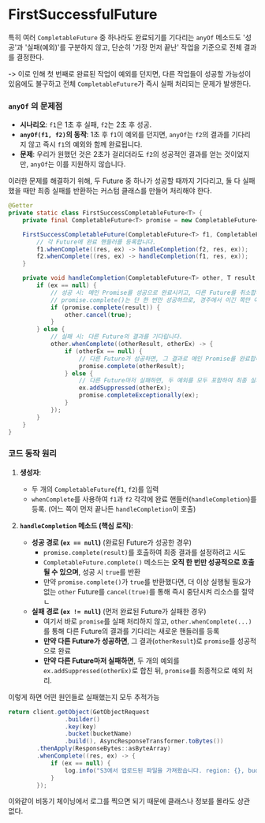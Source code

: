 # FirstSuccessfulFuture

특히 여러 `CompletableFuture` 중 하나라도 완료되기를 기다리는 `anyOf` 메소드도 '성공'과 '실패(예외)'를 구분하지 않고, 단순히 '가장 먼저 끝난' 작업을 기준으로 전체 결과를 결정한다.

-> 이로 인해 첫 번째로 완료된 작업이 예외를 던지면, 다른 작업들이 성공할 가능성이 있음에도 불구하고 전체 `CompletableFuture`가 즉시 실패 처리되는 문제가 발생한다.

### `anyOf` 의 문제점

- **시나리오**: `f1`은 1초 후 실패, `f2`는 2초 후 성공.
- **`anyOf(f1, f2)`의 동작**: 1초 후 `f1`이 예외를 던지면, `anyOf`는 `f2`의 결과를 기다리지 않고 즉시 `f1`의 예외와 함께 완료됩니다.
- **문제**: 우리가 원했던 것은 2초가 걸리더라도 `f2`의 성공적인 결과를 얻는 것이었지만, `anyOf`는 이를 지원하지 않습니다.

이러한 문제를 해결하기 위해, 두 Future 중 하나가 성공할 때까지 기다리고, 둘 다 실패했을 때만 최종 실패를 반환하는 커스텀 클래스를 만들어 처리해야 한다.

```java
@Getter
private static class FirstSuccessCompletableFuture<T> {
    private final CompletableFuture<T> promise = new CompletableFuture<>();

    FirstSuccessCompletableFuture(CompletableFuture<T> f1, CompletableFuture<T> f2) {
        // 각 Future에 완료 핸들러를 등록합니다.
        f1.whenComplete((res, ex) -> handleCompletion(f2, res, ex));
        f2.whenComplete((res, ex) -> handleCompletion(f1, res, ex));
    }

    private void handleCompletion(CompletableFuture<T> other, T result, Throwable ex) {
        if (ex == null) {
            // 성공 시: 메인 Promise를 성공으로 완료시키고, 다른 Future를 취소합니다.
            // promise.complete()는 단 한 번만 성공하므로, 경주에서 이긴 쪽만 이 블록을 실행합니다.
            if (promise.complete(result)) {
                other.cancel(true);
            }
        } else {
            // 실패 시: 다른 Future의 결과를 기다립니다.
            other.whenComplete((otherResult, otherEx) -> {
                if (otherEx == null) {
                    // 다른 Future가 성공하면, 그 결과로 메인 Promise를 완료합니다.
                    promise.complete(otherResult);
                } else {
                    // 다른 Future마저 실패하면, 두 예외를 모두 포함하여 최종 실패 처리합니다.
                    ex.addSuppressed(otherEx);
                    promise.completeExceptionally(ex);
                }
            });
        }
    }
}
```

### 코드 동작 원리

1.  **생성자**:
    - 두 개의 `CompletableFuture`(`f1`, `f2`)를 입력
    - `whenComplete`를 사용하여 `f1`과 `f2` 각각에 완료 핸들러(`handleCompletion`)를 등록. (어느 쪽이 먼저 끝나든 `handleCompletion`이 호출)

2.  **`handleCompletion` 메소드 (핵심 로직)**:
    - **성공 경로 (`ex == null`)** (완료된 Future가 성공한 경우)
        - `promise.complete(result)`를 호출하여 최종 결과를 설정하려고 시도
        - `CompletableFuture.complete()` 메소드는 **오직 한 번만 성공적으로 호출될 수 있으며**, 성공 시 `true`를 반환
        - 만약 `promise.complete()`가 `true`를 반환했다면, 더 이상 실행될 필요가 없는 `other` Future를 `cancel(true)`를 통해 즉시 중단시켜 리소스를 절약
ㄴ
    - **실패 경로 (`ex != null`)** (먼저 완료된 Future가 실패한 경우)
        - 여기서 바로 `promise`를 실패 처리하지 않고, `other.whenComplete(...)`를 통해 다른 Future의 결과를 기다리는 새로운 핸들러를 등록
        - **만약 다른 Future가 성공하면**, 그 결과(`otherResult`)로 `promise`를 성공적으로 완료
        - **만약 다른 Future마저 실패하면**, 두 개의 예외를 `ex.addSuppressed(otherEx)`로 합친 뒤, `promise`를 최종적으로 예외 처리.

이렇게 하면 어떤 원인들로 실패했는지 모두 추적가능

```java
return client.getObject(GetObjectRequest
                .builder()
                .key(key)
                .bucket(bucketName)
                .build(), AsyncResponseTransformer.toBytes())
        .thenApply(ResponseBytes::asByteArray)
        .whenComplete((res, ex) -> {
            if (ex == null) {
                log.info("S3에서 업로드된 파일을 가져왔습니다. region: {}, bucket: {}, key: {}", region, bucketName, key);
            }
        });
```

이와같이 비동기 체이닝에서 로그를 찍으면 되기 때문에 클래스나 정보를 몰라도 상관 없다.


